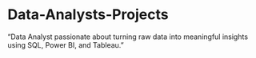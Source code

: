 # Data-Analysts-Projects
“Data Analyst passionate about turning raw data into meaningful insights using SQL, Power BI, and Tableau.”
